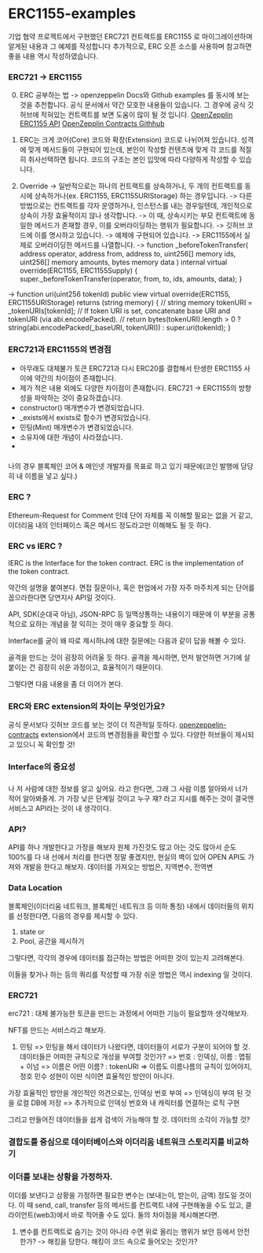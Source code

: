 # ERC1155-examples
기업 협약 프로젝트에서 구현했던 ERC721 컨트랙트를 ERC1155 로 마이그레이션하며 알게된 내용과 그 예제를 작성합니다
추가적으로, ERC 오픈 소스를 사용하며 참고하면 좋을 내용 역시 작성하였습니다.

### ERC721 -> ERC1155
0. ERC 공부하는 법
-> openzeppelin Docs와 Github examples 를 동시에 보는 것을 추천합니다. 공식 문서에서 약간 모호한 내용들이 있습니다. 그 경우에 공식 깃허브에 적혀있는 컨트랙트를 보면 도움이 많이 될 것 입니다.
[OpenZepplin ERC1155 API](https://docs.openzeppelin.com/contracts/4.x/api/token/erc1155)
[OpenZepplin Contracts Githhub](https://github.com/OpenZeppelin/openzeppelin-contracts)

1. ERC는 크게 코어(Core) 코드와 확장(Extension) 코드로 나뉘어져 있습니다. 성격에 맞게 메서드들이 구현되어 있는데, 본인이 작성할 컨텐츠에 맞게 각 코드를 적절히 취사선택하면 됩니다. 코드의 구조는 본인 입맛에 따라 다양하게 작성할 수 있습니다.

2. Override
-> 일반적으로는 하나의 컨트랙트를 상속하거나, 두 개의 컨트랙트를 동시에 상속하거나(ex. ERC1155, ERC1155URIStorage) 하는 경우입니다.
-> 다른 방법으로는 컨트랙트를 각자 운영하거나, 인스턴스를 내는 경우일텐데, 개인적으로 상속이 가장 효율적이지 않나 생각합니다.
-> 이 때, 상속시키는 부모 컨트랙트에 동일한 메서드가 존재할 경우, 이를 오버라이딩하는 행위가 필요합니다.
-> 깃허브 코드에 이를 명시하고 있습니다.
-> 예제에 구현되어 있습니다.
-> ERC1155에서 실제로 오버라이딩한 메서드를 나열합니다.
-> function _beforeTokenTransfer(
    address operator,
    address from,
    address to,
    uint256[] memory ids,
    uint256[] memory amounts,
    bytes memory data
  ) internal virtual override(ERC1155, ERC1155Supply) {
    super._beforeTokenTransfer(operator, from, to, ids, amounts, data);
  }
  
->   function uri(uint256 tokenId)
    public
    view
    virtual
    override(ERC1155, ERC1155URIStorage)
    returns (string memory)
  {
    // string memory tokenURI = _tokenURIs[tokenId];
    // If token URI is set, concatenate base URI and tokenURI (via abi.encodePacked).
    // return bytes(tokenURI).length > 0 ? string(abi.encodePacked(_baseURI, tokenURI)) : super.uri(tokenId);
  }


### ERC721과 ERC1155의 변경점
- 아무래도 대체불가 토큰 ERC721과 다시 ERC20를 결합해서 탄생한 ERC1155 사이에 약간의 차이점이 존재합니다.
- 제가 적은 내용 외에도 다양한 차이점이 존재합니다. ERC721 -> ERC1155의 방향성을 파악하는 것이 중요하겠습니다.
- constructor() 매개변수가 변경되었습니다.
- _exists에서 exists로 함수가 변경되었습니다.
- 민팅(Mint) 매개변수가 변경되었습니다.
- 소유자에 대한 개념이 사라졌습니다.
- 
###
나의 경우 블록체인 코어 & 메인넷 개발자를 목표로 하고 있기 때문에(코인 발행에 당당히 내 이름을 넣고 싶다.)

### ERC ?
Ethereum-Request for Comment 인데 단어 자체를 꼭 이해할 필요는 없을 거 같고, 이더리움 내의 인터페이스 혹은 메서드 정도라고만 이해해도 될 듯 하다.

### ERC vs IERC ?
IERC is the Interface for the token contract.
ERC is the implementation of the token contract.

약간의 설명을 붙여본다. 면접 질문이나, 혹은 현업에서 가장 자주 마주치게 되는 단어를 꼽으라한다면 당연지사 API일 것이다.

API, SDK(순대국 아님), JSON-RPC 등 일맥상통하는 내용이기 때문에 이 부분을 공통적으로 요하는 개념을 잘 익히는 것이 매우 중요할 듯 하다.

Interface를 굳이 왜 따로 제시하냐에 대한 질문에는 다음과 같이 답을 해볼 수 있다.

골격을 만드는 것이 굉장히 어려울 듯 하다.
골격을 제시하면, 먼저 발언하면 거기에 살 붙이는 건 굉장히 쉬운 과정이고, 효율적이기 때문이다.


그렇다면 다음 내용을 좀 더 이어가 본다.

### ERC와 ERC extension의 차이는 무엇인가요?
공식 문서보다 깃허브 코드를 보는 것이 더 직관적일 듯하다.
[openzeppelin-contracts](https://github.com/OpenZeppelin/openzeppelin-contracts)
extension에서 코드의 변경점들을 확인할 수 있다.
다양한 허브들이 제시되고 있으니 꼭 확인할 것!

### Interface의 중요성

###
나 저 사람에 대한 정보를 알고 싶어요. 라고 한다면,
그래 그 사람 이름 알아와서 너가 적어 알아봐줄게. 가 가장 낮은 단계일 것이고
누구 쟤? 라고 지시를 해주는 것이 결국엔 서비스고 API라는 것이 내 생각이다.

### API?
API를 하나 개발한다고 가정을 해보자
원체 가진것도 많고 아는 것도 많아서 순도 100%를 다 내 선에서 처리를 한다면 정말 좋겠지만, 현실의 벽이 있어
OPEN API도 가져와 개발을 한다고 해보자.
데이터를 가져오는 방법은, 지역변수, 전역변

### Data Location

블록체인(이더리움 네트워크, 블록체인 네트워크 등 이하 통칭) 내에서 데이터들의 위치를 선정한다면, 다음의 경우를 제시할 수 있다.

1. state or 
2. Pool, 공간을 제시하기

그렇다면, 각각의 경우에 데이터를 접근하는 방법은 어떠한 것이 있는지 고려해본다.



이들을 찾거나 하는 등의 쿼리를 작성할 때 가장 쉬운 방법은 역시 indexing 일 것이다.

### ERC721
erc721 : 대체 불가능한 토큰을 만드는 과정에서 어떠한 기능이 필요할까 생각해보자.

NFT를 만드는 서비스라고 해보자.

1. 민팅
=> 민팅을 해서 데이터가 나왔다면,
데이터들이 서로가 구분이 되어야 할 것.
데이터들은 어떠한 규칙으로 개성을 부여할 것인가?
=> 번호 : 인덱싱, 이름 : 맵핑 + 이넘
=> 이름은 어떤 이름? : tokenURI
=> 이름도 이름나름의 규칙이 있어야지, 정호 민수 성현이 이딴 식이면 효율적인 방안이 아니다.

가장 효율적인 방안을 개인적인 의견으로는,
인덱싱 번호 부여 => 인덱싱이 부여 된 것을 로컬 DB에 저장 => 추가적으로 인덱싱 번호와 내 캐릭터를 연결하는 로직 구현

그리고 만들어진 데이터들을 쉽게 검색이 가능해야 할 것.
데이터의 소각이 가능할 것?

### 결합도를 중심으로 데이터베이스와 이더리움 네트워크 스토리지를 비교하기


### 이더를 보내는 상황을 가정하자.
이더를 보낸다고 상황을 가정하면 필요한 변수는 (보내는이, 받는이, 금액) 정도일 것이다.
이 때 send, call, transfer 등의 메서드를 컨트랙트 내에 구현해놓을 수도 있고, 클라이언트(web3)에서 바로 적어줄 수도 있다.
둘의 차이점을 제시해본다면.

1. 변수를 컨트랙트로 숨기는 것이 아니라 수면 위로 올리는 행위가 보안 등에서 안전한가?
-> 해킹을 당한다. 해킹이 코드 속으로 들어오는 것인가?
